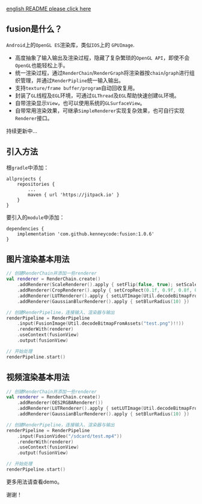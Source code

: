 [english README please click here](./README-en.md)

## fusion是什么？

`Android`上的`OpenGL ES`渲染库，类似`IOS`上的 `GPUImage`.

- 高度抽象了输入输出及渲染过程，隐藏了复杂繁琐的`OpenGL API`，即使不会`OpenGL`也能轻松上手。
- 统一渲染过程，通过`RenderChain`/`RenderGraph`将渲染器按`chain`/`graph`进行组织管理，并通过`RenderPipline`统一输入输出。
- 支持`texture/frame buffer/program`自动回收复用。
- 封装了`GL`线程及`EGL`环境，可通过`GLThread`及`EGL`帮助快速创建`GL`环境。
- 自带渲染显示`View`，也可以使用系统的`GLSurfaceView`。
- 自带常用渲染效果，可继承`SimpleRenderer`实现复杂效果，也可自行实现`Renderer`接口。

持续更新中...

## 引入方法

根`gradle`中添加：

```
allprojects {
    repositories {
    	...
    	maven { url 'https://jitpack.io' }
    }
}
```

要引入的`module`中添加：

```
dependencies {
	implementation 'com.github.kenneycode:fusion:1.0.6'
}
```

## 图片渲染基本用法

```kotlin
// 创建RenderChain并添加一些renderer
val renderer = RenderChain.create()
	.addRenderer(ScaleRenderer().apply { setFlip(false, true); setScale(0.8f) })
	.addRenderer(CropRenderer().apply { setCropRect(0.1f, 0.9f, 0.8f, 0.2f) })
	.addRenderer(LUTRenderer().apply { setLUTImage(Util.decodeBitmapFromAssets("test_lut.png")!!); setLUTStrength(0.8f) })
	.addRenderer(GaussianBlurRenderer().apply { setBlurRadius(10) })

// 创建RenderPipeline，连接输入、渲染器与输出
renderPipeline = RenderPipeline
	.input(FusionImage(Util.decodeBitmapFromAssets("test.png")!!))
	.renderWith(renderer)
	.useContext(fusionView)
	.output(fusionView)

// 开始处理
renderPipeline.start()
```

## 视频渲染基本用法

```kotlin
// 创建RenderChain并添加一些renderer
val renderer = RenderChain.create()
	.addRenderer(OES2RGBARenderer())
	.addRenderer(LUTRenderer().apply { setLUTImage(Util.decodeBitmapFromAssets("test_lut.png")!!); setLUTStrength(0.8f) })
	.addRenderer(GaussianBlurRenderer().apply { setBlurRadius(10) })

// 创建RenderPipeline，连接输入、渲染器与输出
renderPipeline = RenderPipeline
    .input(FusionVideo("/sdcard/test.mp4"))
    .renderWith(renderer)
    .useContext(fusionView)
    .output(fusionView)

// 开始处理
renderPipeline.start()
```

更多用法请查看demo。

谢谢！